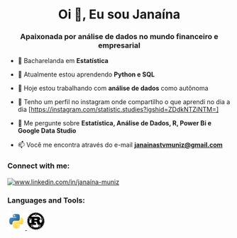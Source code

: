 
<h1 align="center">Oi 👋, Eu sou Janaína</h1>
<h3 align="center">Apaixonada por análise de dados no mundo financeiro e empresarial</h3>

- 🔭 Bacharelanda em **Estatística**

- 🌱 Atualmente estou aprendendo **Python e SQL**

- 👯 Hoje estou trabalhando com **análise de dados** como autônoma

- 📝 Tenho um perfil no instagram onde compartilho o que aprendi no dia a dia [https://instagram.com/statistic.studies?igshid=ZDdkNTZiNTM=]

- 💬 Me pergunte sobre **Estatística, Análise de Dados, R, Power Bi e Google Data Studio**

- 📫 Você me encontra através do e-mail **janainastvmuniz@gmail.com**

<h3 align="left">Connect with me:</h3>
<p align="left">
<a href="https://linkedin.com/in/www.linkedin.com/in/janaína-muniz" target="blank"><img align="center" src="https://raw.githubusercontent.com/rahuldkjain/github-profile-readme-generator/master/src/images/icons/Social/linked-in-alt.svg" alt="www.linkedin.com/in/janaína-muniz" height="30" width="40" /></a>
</p>

<h3 align="left">Languages and Tools:</h3>
<p align="left"> <a href="https://www.python.org" target="_blank" rel="noreferrer"> <img src="https://raw.githubusercontent.com/devicons/devicon/master/icons/python/python-original.svg" alt="python" width="40" height="40"/> </a> <a href="https://www.rust-lang.org" target="_blank" rel="noreferrer"> <img src="https://raw.githubusercontent.com/devicons/devicon/master/icons/rust/rust-plain.svg" alt="rust" width="40" height="40"/> </a> </p>

